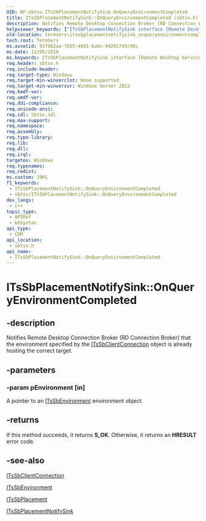 ```yaml
---
UID: NF:sbtsv.ITsSbPlacementNotifySink.OnQueryEnvironmentCompleted
title: ITsSbPlacementNotifySink::OnQueryEnvironmentCompleted (sbtsv.h)
description: Notifies Remote Desktop Connection Broker (RD Connection Broker) that the environment specified by the ITsSbClientConnection object is already hosting the correct target.
helpviewer_keywords: ["ITsSbPlacementNotifySink interface [Remote Desktop Services]","OnQueryEnvironmentCompleted method","ITsSbPlacementNotifySink.OnQueryEnvironmentCompleted","ITsSbPlacementNotifySink::OnQueryEnvironmentCompleted","OnQueryEnvironmentCompleted","OnQueryEnvironmentCompleted method [Remote Desktop Services]","OnQueryEnvironmentCompleted method [Remote Desktop Services]","ITsSbPlacementNotifySink interface","sbtsv/ITsSbPlacementNotifySink::OnQueryEnvironmentCompleted","termserv.itssbplacementnotifysink_onqueryenvironmentcompleted"]
old-location: termserv\itssbplacementnotifysink_onqueryenvironmentcompleted.htm
tech.root: TermServ
ms.assetid: 937982aa-7655-4681-ba6c-94201743c90c
ms.date: 12/05/2018
ms.keywords: ITsSbPlacementNotifySink interface [Remote Desktop Services],OnQueryEnvironmentCompleted method, ITsSbPlacementNotifySink.OnQueryEnvironmentCompleted, ITsSbPlacementNotifySink::OnQueryEnvironmentCompleted, OnQueryEnvironmentCompleted, OnQueryEnvironmentCompleted method [Remote Desktop Services], OnQueryEnvironmentCompleted method [Remote Desktop Services],ITsSbPlacementNotifySink interface, sbtsv/ITsSbPlacementNotifySink::OnQueryEnvironmentCompleted, termserv.itssbplacementnotifysink_onqueryenvironmentcompleted
req.header: sbtsv.h
req.include-header: 
req.target-type: Windows
req.target-min-winverclnt: None supported
req.target-min-winversvr: Windows Server 2012
req.kmdf-ver: 
req.umdf-ver: 
req.ddi-compliance: 
req.unicode-ansi: 
req.idl: Sbtsv.idl
req.max-support: 
req.namespace: 
req.assembly: 
req.type-library: 
req.lib: 
req.dll: 
req.irql: 
targetos: Windows
req.typenames: 
req.redist: 
ms.custom: 19H1
f1_keywords:
 - ITsSbPlacementNotifySink::OnQueryEnvironmentCompleted
 - sbtsv/ITsSbPlacementNotifySink::OnQueryEnvironmentCompleted
dev_langs:
 - c++
topic_type:
 - APIRef
 - kbSyntax
api_type:
 - COM
api_location:
 - sbtsv.h
api_name:
 - ITsSbPlacementNotifySink::OnQueryEnvironmentCompleted
---
```


# ITsSbPlacementNotifySink::OnQueryEnvironmentCompleted


## -description

Notifies Remote Desktop Connection Broker (RD Connection Broker) that the environment 
specified by the <a href="/windows/desktop/api/sbtsv/nn-sbtsv-itssbclientconnection">ITsSbClientConnection</a> object is already hosting the correct target.

## -parameters

### -param pEnvironment [in]

A pointer to an <a href="/windows/desktop/api/sbtsv/nn-sbtsv-itssbenvironment">ITsSbEnvironment</a> environment object.

## -returns

If this method succeeds, it returns <b xmlns:loc="http://microsoft.com/wdcml/l10n">S_OK</b>. Otherwise, it returns an <b xmlns:loc="http://microsoft.com/wdcml/l10n">HRESULT</b> error code.

## -see-also

<a href="/windows/desktop/api/sbtsv/nn-sbtsv-itssbclientconnection">ITsSbClientConnection</a>



<a href="/windows/desktop/api/sbtsv/nn-sbtsv-itssbenvironment">ITsSbEnvironment</a>



<a href="/windows/desktop/api/sbtsv/nn-sbtsv-itssbplacement">ITsSbPlacement</a>



<a href="/windows/desktop/api/sbtsv/nn-sbtsv-itssbplacementnotifysink">ITsSbPlacementNotifySink</a>

